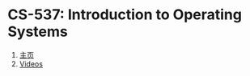 # CS-537: Introduction to Operating Systems

1. [主页](https://pages.cs.wisc.edu/~remzi/Classes/537/Fall2021/)
2. [Videos](https://pages.cs.wisc.edu/~remzi/Classes/537/Fall2021/Discussion/videos.html)

